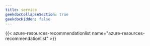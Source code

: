 ```yaml
---
title: service
geekdocCollapseSection: true
geekdocHidden: false
---
```


{{< azure-resources-recommendationlist name="azure-resources-recommendationlist" >}}

